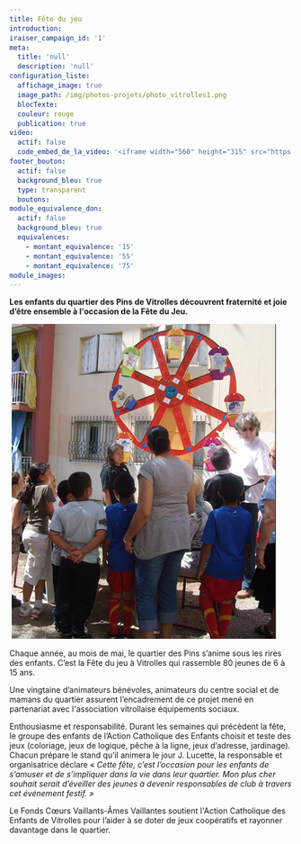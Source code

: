 ```yaml
---
title: Fête du jeu
introduction:
iraiser_campaign_id: '1'
meta:
  title: 'null'
  description: 'null'
configuration_liste:
  affichage_image: true
  image_path: /img/photos-projets/photo_vitrolles1.png
  blocTexte:
  couleur: rouge
  publication: true
video:
  actif: false
  code_embed_de_la_video: '<iframe width="560" height="315" src="https://www.youtube.com/embed/7Lw7n1ymXAY" frameborder="0" allowfullscreen></iframe>'
footer_bouton:
  actif: false
  background_bleu: true
  type: transparent
  boutons:
module_equivalence_don:
  actif: false
  background_bleu: true
  equivalences:
    - montant_equivalence: '15'
    - montant_equivalence: '55'
    - montant_equivalence: '75'
module_images:
---
```



**Les enfants du quartier des Pins de Vitrolles découvrent fraternité et joie d’être ensemble à l'occasion de la Fête du Jeu.**

 ![](/uploads/versions/photo_vitrolles3---x----471-560x---.png)

Chaque année, au mois de mai, le quartier des Pins s’anime sous les rires des enfants. C’est la Fête du jeu à Vitrolles qui rassemble 80 jeunes de 6 à 15 ans.

Une vingtaine d’animateurs bénévoles, animateurs du centre social et de mamans du quartier assurent l’encadrement de ce projet mené en partenariat avec l'association vitrollaise équipements sociaux.

Enthousiasme et responsabilité. Durant les semaines qui précèdent la fête, le groupe des enfants de l’Action Catholique des Enfants choisit et teste des jeux (coloriage, jeux de logique, pêche à la ligne, jeux d’adresse, jardinage). Chacun prépare le stand qu’il animera le jour J. Lucette, la responsable et organisatrice déclare « *Cette fête, c’est l’occasion pour les enfants de s’amuser et de s’impliquer dans la vie dans leur quartier. Mon plus cher souhait serait d’éveiller des jeunes à devenir responsables de club à travers cet événement festif. »*

Le Fonds Cœurs Vaillants-Âmes Vaillantes soutient l'Action Catholique des Enfants de Vitrolles pour l’aider à se doter de jeux coopératifs et rayonner davantage dans le quartier.
